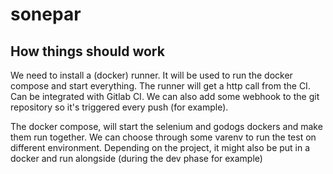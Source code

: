# sonepar

## How things should work
We need to install a (docker) runner. It will be used to run the docker compose and start everything. 
The runner will get a http call from the CI. Can be integrated with Gitlab CI. 
We can also add some webhook to the git repository so it's triggered every push (for example).

The docker compose, will start the selenium and godogs dockers and make them run together. We can choose through some varenv to run the test on different environment. Depending on the project, it might also be put in a docker and run alongside (during the dev phase for example)


